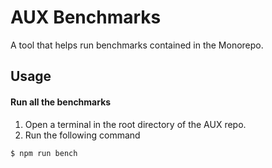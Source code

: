 # AUX Benchmarks

A tool that helps run benchmarks contained in the Monorepo.

## Usage

#### Run all the benchmarks

1. Open a terminal in the root directory of the AUX repo.
2. Run the following command

```bash
$ npm run bench
```
